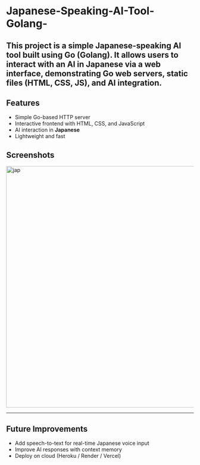 # Japanese-Speaking-AI-Tool-Golang-
This project is a simple **Japanese-speaking AI tool** built using Go (Golang).   It allows users to interact with an AI in Japanese via a web interface, demonstrating Go web servers, static files (HTML, CSS, JS), and AI integration.
---
## Features
-  Simple Go-based HTTP server  
-  Interactive frontend with HTML, CSS, and JavaScript  
-  AI interaction in **Japanese**  
-  Lightweight and fast  

## Screenshots 
<img width="919" height="649" alt="jap" src="https://github.com/user-attachments/assets/77b190ae-3ff7-4cc3-9477-91ebe5d77892" />
  
  ---
  
## Future Improvements

- Add speech-to-text for real-time Japanese voice input
- Improve AI responses with context memory
- Deploy on cloud (Heroku / Render / Vercel)
